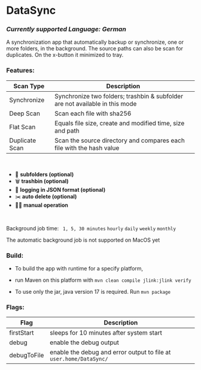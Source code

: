 # DataSync

### _Currently supported Language: German_

A synchronization app that automatically backup or synchronize, one or more folders, in the background. The source paths can also be scan for duplicates.
On the x-button it minimized to tray.

### Features:

| **Scan Type** | **Description**
|---|---|
| Synchronize | Synchronize two folders; trashbin & subfolder are not available in this mode
| Deep Scan | Scan each file with sha256
| Flat Scan | Equals file size, create and modified time, size and path
| Duplicate Scan | Scan the source directory and compares each file with the hash value

</br>

- 📂   __subfolders (optional)__
- 🗑️   __trashbin (optional)__
- 📎   __logging in JSON format (optional)__
- ✂️   __auto delete (optional)__
- 🚴‍♂️   __manual operation__
 
 </br>
 
Background job time:
` 1, 5, 30 minutes`
`hourly` 
`daily`
`weekly`
`monthly`

The automatic background job is not supported on MacOS yet

### Build:

* To build the app with runtime for a specify platform, 
* run Maven on this platform with `mvn clean compile jlink:jlink verify`
 
* To use only the jar, java version 17 is required. Run `mvn package`

### Flags:

| **Flag** | **Description**
|---|---|
| firstStart | sleeps for 10 minutes after system start
| debug | enable the debug output
| debugToFile |  enable the debug and error output to file at `user.home/DataSync/`
